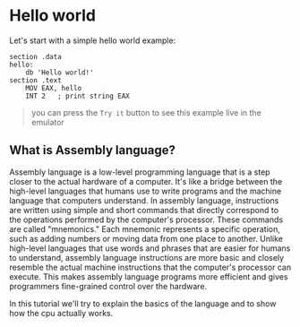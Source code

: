 # Hello world

Let's start with a simple hello world example:


```shell
section .data
hello:
    db 'Hello world!'
section .text
    MOV EAX, hello
    INT 2   ; print string EAX
```
<!-- console -memory -cpu -->


<!-- new -->
> you can press the `Try it` button to see this example live in the emulator

## What is Assembly language?

Assembly language is a low-level programming language that is a step closer to the actual hardware of a computer.
It's like a bridge between the high-level languages that humans use to write programs and the machine language that computers understand.
In assembly language, instructions are written using simple and short commands that directly correspond to the operations performed by the computer's processor. These commands are called "mnemonics." Each mnemonic represents a specific operation, such as adding numbers or moving data from one place to another.
Unlike high-level languages that use words and
phrases that are easier for humans to understand,
assembly language instructions are more basic and
closely resemble the actual machine instructions that
the computer's processor can execute. This makes assembly
language programs more efficient and gives programmers fine-grained control over the hardware.


In this tutorial we'll try to explain the basics of the language and to show how the cpu actually works.
